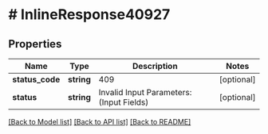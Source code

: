 # # InlineResponse40927

## Properties

Name | Type | Description | Notes
------------ | ------------- | ------------- | -------------
**status_code** | **string** | 409 | [optional]
**status** | **string** | Invalid Input Parameters:(Input Fields) | [optional]

[[Back to Model list]](../../README.md#models) [[Back to API list]](../../README.md#endpoints) [[Back to README]](../../README.md)
